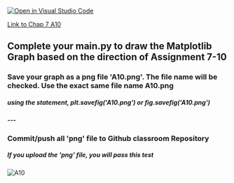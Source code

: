 [![Open in Visual Studio Code](https://classroom.github.com/assets/open-in-vscode-c66648af7eb3fe8bc4f294546bfd86ef473780cde1dea487d3c4ff354943c9ae.svg)](https://classroom.github.com/online_ide?assignment_repo_id=8913724&assignment_repo_type=AssignmentRepo)

[Link to Chap 7 A10](https://docs.google.com/presentation/d/1JAYVQiZr57OZfIMUQAkPNPlCKidqvytLhLDB5aqag_8/edit?usp=sharing#slide=id.g117599b468e_0_188)


## Complete your main.py to draw the Matplotlib Graph based on the direction of Assignment 7-10

### Save your graph as a png file 'A10.png'. The file name will be checked. Use the exact same file name A10.png
##### using the statement, plt.savefig('A10.png') or fig.savefig('A10.png')
##### ---
### Commit/push all 'png' file to Github classroom Repository
##### If you upload the 'png' file, you will pass this test

###
###
###


![A10](https://awesomescreenshot.s3.amazonaws.com/image/1352303/33000506-d3c0dd1f08540ae6994100dd25be8f34.png?X-Amz-Algorithm=AWS4-HMAC-SHA256&X-Amz-Credential=AKIAJSCJQ2NM3XLFPVKA%2F20221003%2Fus-east-1%2Fs3%2Faws4_request&X-Amz-Date=20221003T013501Z&X-Amz-Expires=28800&X-Amz-SignedHeaders=host&X-Amz-Signature=55c65978ba7be9981c0732b787c8e98b875e434985216c25fb80b3873d0bcfec)


